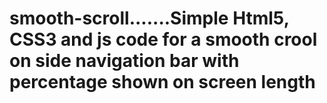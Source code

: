 # smooth-scroll.......Simple Html5, CSS3 and js code for a smooth crool on side navigation bar with percentage shown on screen length
